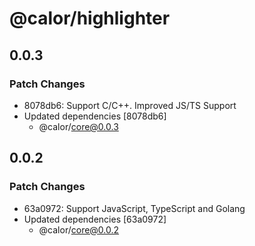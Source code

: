 # @calor/highlighter

## 0.0.3

### Patch Changes

- 8078db6: Support C/C++. Improved JS/TS Support
- Updated dependencies [8078db6]
  - @calor/core@0.0.3

## 0.0.2

### Patch Changes

- 63a0972: Support JavaScript, TypeScript and Golang
- Updated dependencies [63a0972]
  - @calor/core@0.0.2
